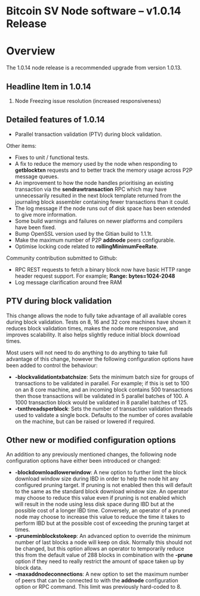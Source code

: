 # Bitcoin SV Node software – v1.0.14 Release

Overview
========

The 1.0.14 node release is a recommended upgrade from version 1.0.13.

Headline Item in 1.0.14
-----------------------

1.  Node Freezing issue resolution (increased responsiveness)

Detailed features of 1.0.14
---------------------------

*   Parallel transaction validation (PTV) during block validation.

Other items:

*   Fixes to unit / functional tests.
*   A fix to reduce the memory used by the node when responding to **getblocktxn** requests and to better track the memory usage across P2P message queues.
*   An improvement to how the node handles prioritising an existing transaction via the **sendrawtransaction** RPC which may have unnecessarily resulted in the next block template returned from the journaling block assembler containing fewer transactions than it could.
*   The log message if the node runs out of disk space has been extended to give more information.
*   Some build warnings and failures on newer platforms and compilers have been fixed.
*   Bump OpenSSL version used by the Gitian build to 1.1.1t.
*   Make the maximum number of P2P **addnode** peers configurable.
*   Optimise locking code related to **rollingMinimumFeeRate**.

Community contribution submitted to Github:

*   RPC REST requests to fetch a binary block now have basic HTTP range header request support. For example; **Range: bytes=1024-2048**
*   Log message clarification around free RAM

PTV during block validation
---------------------------

This change allows the node to fully take advantage of all available cores during block validation. Tests on 8, 16 and 32 core machines have shown it reduces block validation times, makes the node more responsive, and improves scalability. It also helps slightly reduce initial block download times.

Most users will not need to do anything to do anything to take full advantage of this change, however the following configuration options have been added to control the behaviour:

*   **\-blockvalidationtxbatchsize**: Sets the minimum batch size for groups of transactions to be validated in parallel. For example; if this is set to 100 on an 8 core machine, and an incoming block contains 500 transactions then those transactions will be validated in 5 parallel batches of 100. A 1000 transaction block would be validated in 8 parallel batches of 125.
*   **\-txnthreadsperblock**: Sets the number of transaction validation threads used to validate a single bock. Defaults to the number of cores available on the machine, but can be raised or lowered if required.

Other new or modified configuration options
-------------------------------------------

An addition to any previously mentioned changes, the following node configuration options have either been introduced or changed:

*   **\-blockdownloadlowerwindow**: A new option to further limit the block download window size during IBD in order to help the node hit any configured pruning target. If pruning is not enabled then this will default to the same as the standard block download window size. An operator may choose to reduce this value even if pruning is not enabled which will result in the node using less disk space during IBD but at the possible cost of a longer IBD time. Conversely, an operator of a pruned node may choose to increase this value to reduce the time it takes to perform IBD but at the possible cost of exceeding the pruning target at times.
*   **\-pruneminblockstokeep**: An advanced option to override the minimum number of last blocks a node will keep on disk. Normally this should not be changed, but this option allows an operator to temporarily reduce this from the default value of 288 blocks in combination with the **\-prune** option if they need to really restrict the amount of space taken up by block data.
*   **\-maxaddnodeconnections**: A new option to set the maximum number of peers that can be connected to with the **addnode** configuration option or RPC command. This limit was previously hard-coded to 8.
